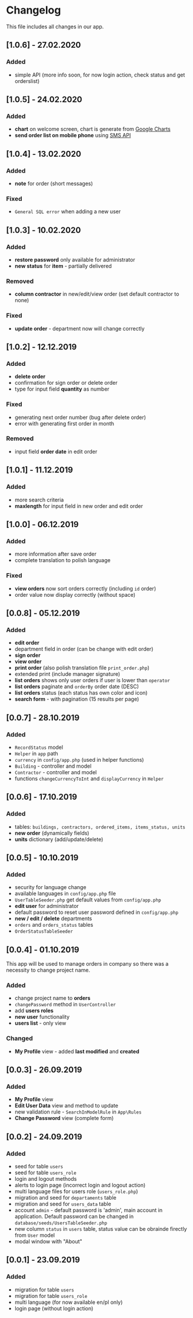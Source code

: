 # Changelog  
This file includes all changes in our app.

## [1.0.6] - 27.02.2020

### Added
- simple API (more info soon, for now login action, check status and get orderslist)

## [1.0.5] - 24.02.2020

### Added
- __chart__ on welcome screen, chart is generate from [Google Charts](https://developers.google.com/chart)
- __send order list on mobile phone__ using [SMS API](https://smsapi.pl)

## [1.0.4] - 13.02.2020

### Added
- __note__ for order (short messages)

### Fixed
- `General SQL error` when adding a new user

## [1.0.3] - 10.02.2020

### Added
- __restore password__ only available for administrator
- __new status__ for __item__ - partially delivered

### Removed
- __column contractor__ in new/edit/view order (set default contractor to none)

### Fixed
- __update order__ - department now will change correctly

## [1.0.2] - 12.12.2019

### Added
- __delete order__
- confirmation for sign order or delete order
- type for input field __quantity__ as number

### Fixed
- generating next order number (bug after delete order)
- error with generating first order in month

### Removed
- input field __order date__ in edit order

## [1.0.1] - 11.12.2019

### Added
- more search criteria
- __maxlength__ for input field in new order and edit order

## [1.0.0] - 06.12.2019

### Added
- more information after save order
- complete translation to polish language

### Fixed
- __view orders__ now sort orders correctly (including `id` order)
- order value now display correctly (without space)

## [0.0.8] - 05.12.2019

### Added
- __edit order__
- department field in order (can be change with edit order)
- __sign order__
- __view order__
- __print order__ (also polish translation file `print_order.php`)
- extended print (include manager signature)
- __list orders__ shows only user orders if user is lower than `operator`
- __list orders__ paginate and `orderBy` order date (DESC)
- __list orders__ status (each status has own color and icon)
- __search form__ - with pagination (15 results per page)

## [0.0.7] - 28.10.2019

### Added
- `RecordStatus` model
- `Helper` in `app` path
- `currency` in `config/app.php` (used in helper functions)
- `Building` - controller and model
- `Contractor` - controller and model
- functions `changeCurrencyToInt` and `displayCurrency` in `Helper`

## [0.0.6] - 17.10.2019

### Added
- tables: `buildings, contractors, ordered_items, items_status, units`
- __new order__ (dynamically fields)
- __units__ dictionary (add/update/delete)

## [0.0.5] - 10.10.2019

### Added
- security for language change
- available languages in `config/app.php` file
- `UserTableSeeder.php` get default values from `config/app.php`
- __edit user__ for administrator
- default password to reset user password defined in `config/app.php`
- __new / edit / delete__ departments
- `orders` and `orders_status` tables
- `OrderStatusTableSeeder`

## [0.0.4] - 01.10.2019

This app will be used to manage orders in company so there was a necessity to
change project name.

### Added
- change project name to __orders__
- `changePassword` method in `UserController`
- add __users roles__
- __new user__ functionality
- __users list__ - only view

### Changed
- __My Profile__ view - added __last modified__ and __created__

## [0.0.3] - 26.09.2019

### Added
- __My Profile__ view
- __Edit User Data__ view and method to update
- new validation rule - `SearchInModelRule` in `App\Rules`
- __Change Password__ view (complete form)

## [0.0.2] - 24.09.2019

### Added
- seed for table `users`
- seed for table `users_role`
- login and logout methods
- alerts to login page (incorrect login and logout action)
- multi language files for users role (`users_role.php`)
- migration and seed for `departaments` table
- migration and seed for `users_data` table
- account `admin` - default password is 'admin', main account in application. Default password can be changed in
`database/seeds/UsersTableSeeder.php`
- new column `status` in `users` table, status value can be obrainde firectly from `User` model
- modal window with "About"

## [0.0.1] - 23.09.2019

### Added
- migration for table `users`
- migration for table `users_role`
- multi language (for now available en/pl only)
- login page (without login action)
